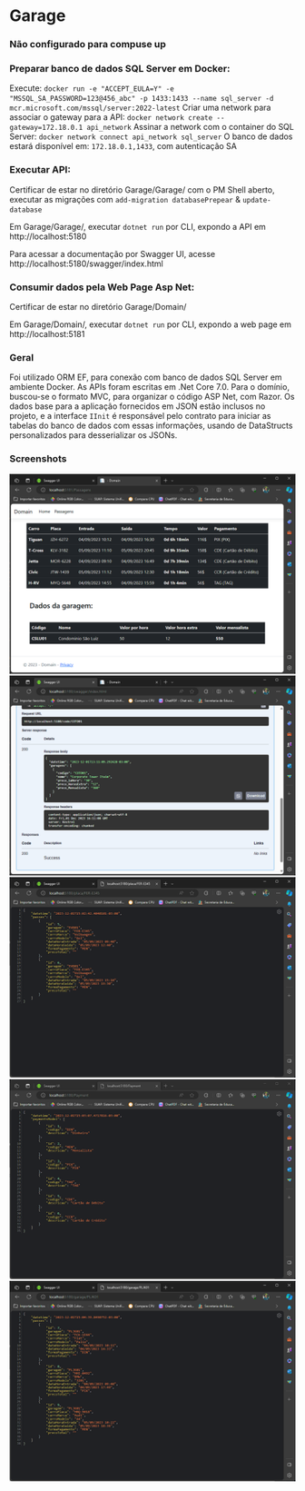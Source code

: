 # Garage
### Não configurado para compuse up

### Preparar banco de dados SQL Server em Docker:
Execute: `docker run -e "ACCEPT_EULA=Y" -e "MSSQL_SA_PASSWORD=123@456_abc" -p 1433:1433 --name sql_server -d mcr.microsoft.com/mssql/server:2022-latest`
Criar uma network para associar o gateway para a API: `docker network create --gateway=172.18.0.1 api_network`
Assinar a network com o container do SQL Server: `docker network connect api_network sql_server`
O banco de dados estará disponível em: `172.18.0.1,1433`, com autenticação SA

### Executar API:
Certificar de estar no diretório Garage/Garage/ com o PM Shell aberto, executar as migrações com `add-migration databasePrepear` & `update-database`

Em Garage/Garage/, executar `dotnet run` por CLI, expondo a API em http://localhost:5180

Para acessar a documentação por Swagger UI, acesse http://localhost:5180/swagger/index.html

### Consumir dados pela Web Page Asp Net:
Certificar de estar no diretório Garage/Domain/

Em Garage/Domain/, executar `dotnet run` por CLI, expondo a web page em http://localhost:5181


### Geral
Foi utilizado ORM EF, para conexão com banco de dados SQL Server em ambiente Docker. As APIs foram escritas em .Net Core 7.0.
Para o domínio, buscou-se o formato MVC, para organizar o código ASP Net, com Razor. Os dados base para a aplicação fornecidos em JSON estão inclusos no projeto, e
a interface `IInit` é responsável pelo contrato para iniciar as tabelas do banco de dados com essas informações, usando de DataStructs personalizados para desserializar os JSONs.

### Screenshots

![screenshot](https://github.com/manoel0810/Garage/blob/master/cp1.png)
![screenshot](https://github.com/manoel0810/Garage/blob/master/cp2.png)
![screenshot](https://github.com/manoel0810/Garage/blob/master/cp3.png)
![screenshot](https://github.com/manoel0810/Garage/blob/master/cp4.png)
![screenshot](https://github.com/manoel0810/Garage/blob/master/cp5.png)
